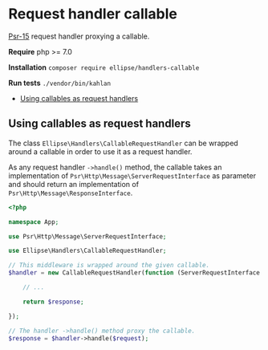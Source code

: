 # Request handler callable

[Psr-15](https://www.php-fig.org/psr/psr-15/) request handler proxying a callable.

**Require** php >= 7.0

**Installation** `composer require ellipse/handlers-callable`

**Run tests** `./vendor/bin/kahlan`

- [Using callables as request handlers](https://github.com/ellipsephp/handlers-callable#using-callables-as-request-handlers)

## Using callables as request handlers

The class ```Ellipse\Handlers\CallableRequestHandler``` can be wrapped around a callable in order to use it as a request handler.

As any request handler ```->handle()``` method, the callable takes an implementation of `Psr\Http\Message\ServerRequestInterface` as parameter and should return an implementation of `Psr\Http\Message\ResponseInterface`.

```php
<?php

namespace App;

use Psr\Http\Message\ServerRequestInterface;

use Ellipse\Handlers\CallableRequestHandler;

// This middleware is wrapped around the given callable.
$handler = new CallableRequestHandler(function (ServerRequestInterface $request) {

    // ...

    return $response;

});

// The handler ->handle() method proxy the callable.
$response = $handler->handle($request);
```
